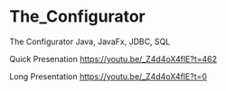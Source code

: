 # The_Configurator
The Configurator Java, JavaFx, JDBC, SQL

Quick Presenation
https://youtu.be/_Z4d4oX4flE?t=462

Long Presentation
https://youtu.be/_Z4d4oX4flE?t=0

